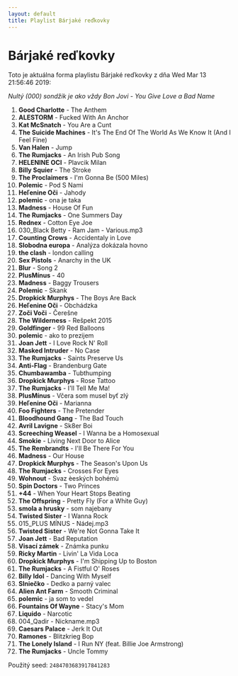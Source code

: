 ```yaml
---
layout: default
title: Playlist Bárjaké reďkovky
---
```

# Bárjaké reďkovky


Toto je aktuálna forma playlistu Bárjaké reďkovky z dňa Wed Mar 13 21:56:46 2019:  

*Nultý (000) sondžik je ako vždy Bon Jovi - You Give Love a Bad Name*  
1. **Good Charlotte** - The Anthem
2. **ALESTORM** - Fucked With An Anchor
3. **Kat McSnatch** - You Are a Cunt
4. **The Suicide Machines** - It's The End Of The World As We Know It (And I Feel Fine)
5. **Van Halen** - Jump
6. **The Rumjacks** - An Irish Pub Song
7. **HELENINE OCI** - Plavcik Milan
8. **Billy Squier** - The Stroke
9. **The Proclaimers** - I'm Gonna Be (500 Miles)
10. **Polemic** - Pod S Nami
11. **Heľenine Oči** - Jahody
12. **polemic ** - ona je taka 
13. **Madness ** - House Of Fun 
14. **The Rumjacks** - One Summers Day
15. **Rednex** - Cotton Eye Joe
16. 030_Black Betty - Ram Jam - Various.mp3
17. **Counting Crows** - Accidentaly in Love
18. **Slobodna europa** - Analýza dokázala hovno
19. **the clash ** - london calling 
20. **Sex Pistols** - Anarchy in the UK
21. **Blur** - Song 2
22. **PlusMínus** - 40
23. **Madness** - Baggy Trousers
24. **Polemic** - Skank
25. **Dropkick Murphys** - The Boys Are Back
26. **Heľenine Oči** - Obchádzka
27. **Zoči Voči** - Čerešne
28. **The Wilderness ** - Rešpekt 2015 
29. **Goldfinger** - 99 Red Balloons
30. **polemic ** - ako to prezijem 
31. **Joan Jett** - I Love Rock N' Roll
32. **Masked Intruder** - No Case
33. **The Rumjacks** - Saints Preserve Us
34. **Anti-Flag** - Brandenburg Gate
35. **Chumbawamba** - Tubthumping
36. **Dropkick Murphys** - Rose Tattoo
37. **The Rumjacks** - I'll Tell Me Ma!
38. **PlusMínus** - Včera som musel byť zlý
39. **Heľenine Oči** - Marianna
40. **Foo Fighters ** - The Pretender 
41. **Bloodhound Gang** - The Bad Touch
42. **Avril Lavigne** - Sk8er Boi
43. **Screeching Weasel** - I Wanna be a Homosexual
44. **Smokie** - Living Next Door to Alice
45. **The Rembrandts** - I'll Be There For You
46. **Madness** - Our House
47. **Dropkick Murphys** - The Season's Upon Us
48. **The Rumjacks** - Crosses For Eyes
49. **Wohnout** - Svaz èeských bohémù
50. **Spin Doctors** - Two Princes
51. **+44** - When Your Heart Stops Beating
52. **The Offspring** - Pretty Fly (For a White Guy)
53. **smola a hrusky ** - som najebany 
54. **Twisted Sister** - I Wanna Rock
55. 015_PLUS MÍNUS - Nádej.mp3
56. **Twisted Sister** - We're Not Gonna Take It
57. **Joan Jett** - Bad Reputation
58. **Visací zámek** - Známka punku
59. **Ricky Martin** - Livin' La Vida Loca
60. **Dropkick Murphys** - I'm Shipping Up to Boston
61. **The Rumjacks** - A Fistful O' Roses
62. **Billy Idol** - Dancing With Myself
63. **Slniečko** - Dedko a parný valec
64. **Alien Ant Farm** - Smooth Criminal
65. **polemic ** - ja som to vedel 
66. **Fountains Of Wayne** - Stacy's Mom
67. **Liquido** - Narcotic
68. 004_Qadir - Nickname.mp3
69. **Caesars Palace ** - Jerk It Out 
70. **Ramones** - Blitzkrieg Bop
71. **The Lonely Island** - I Run NY (feat. Billie Joe Armstrong)
72. **The Rumjacks** - Uncle Tommy


Použitý seed: ```2484703683917841283```
